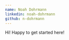 ```yaml
---
name: Noah Dohrmann
linkedin: noah-dohrmann
github: n-dohrmann
---
```


**<Noah Dohrmann>** Hi! Happy to get started here!
